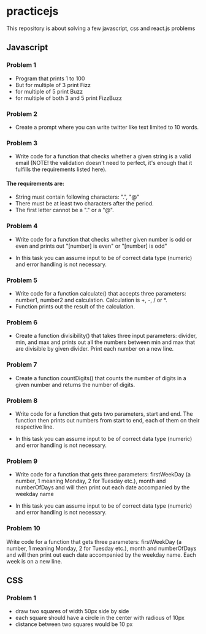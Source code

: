 # practicejs

This repository is about solving a few javascript, css and react.js problems

## Javascript

### Problem 1

- Program that prints 1 to 100
- But for multiple of 3 print Fizz
- for multiple of 5 print Buzz
- for multiple of both 3 and 5 print FizzBuzz

### Problem 2

- Create a prompt where you can write twitter like text limited to 10 words.

### Problem 3

- Write code for a function that checks whether a given string is a valid email (NOTE! the validation doesn't need to perfect, it's enough that it fulfills the requirements listed here).

#### The requirements are:

- String must contain following characters: ".", "@"
- There must be at least two characters after the period.
- The first letter cannot be a "." or a "@".

### Problem 4

- Write code for a function that checks whether given number is odd or even and prints out "[number] is even" or "[number] is odd"

* In this task you can assume input to be of correct data type (numeric) and error handling is not necessary.

### Problem 5

- Write code for a function calculate() that accepts three parameters: number1, number2 and calculation. Calculation is +, -, / or \*.
- Function prints out the result of the calculation.

### Problem 6

- Create a function divisibility() that takes three input parameters: divider, min, and max and prints out all the numbers between min and max that are divisible by given divider. Print each number on a new line.

### Problem 7

- Create a function countDigits() that counts the number of digits in a given number and returns the number of digits.

### Problem 8

- Write code for a function that gets two parameters, start and end. The function then prints out numbers from start to end, each of them on their respective line.

- In this task you can assume input to be of correct data type (numeric) and error handling is not necessary.

### Problem 9

- Write code for a function that gets three parameters: firstWeekDay (a number, 1 meaning Monday, 2 for Tuesday etc.), month and numberOfDays and will then print out each date accompanied by the weekday name

- In this task you can assume input to be of correct data type (numeric) and error handling is not necessary.

### Problem 10

Write code for a function that gets three parameters: firstWeekDay (a number, 1 meaning Monday, 2 for Tuesday etc.), month and numberOfDays and will then print out each date accompanied by the weekday name. Each week is on a new line.

## CSS

### Problem 1

- draw two squares of width 50px side by side
- each square should have a circle in the center with radious of 10px
- distance between two squares would be 10 px
